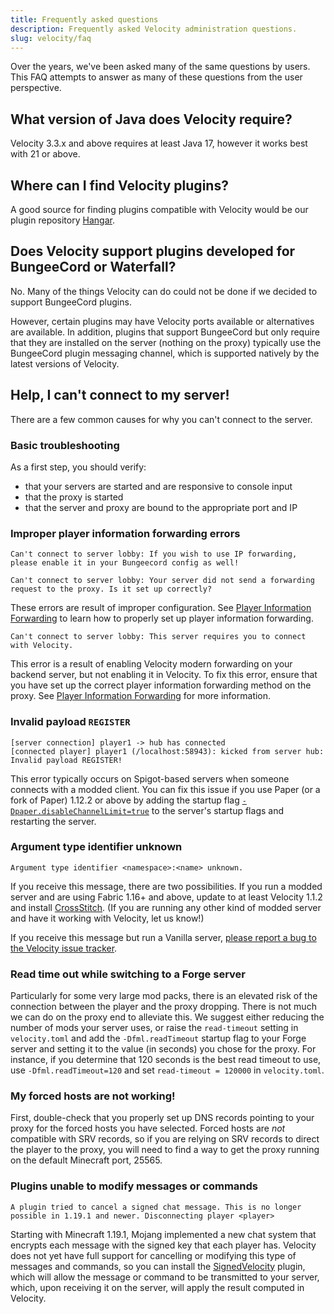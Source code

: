 ```yaml
---
title: Frequently asked questions
description: Frequently asked Velocity administration questions.
slug: velocity/faq
---
```


Over the years, we've been asked many of the same questions by users. This FAQ attempts to answer as
many of these questions from the user perspective.

## What version of Java does Velocity require?

Velocity 3.3.x and above requires at least Java 17, however it works best with 21 or above.

## Where can I find Velocity plugins?

A good source for finding plugins compatible with Velocity would be our plugin repository
[Hangar](https://hangar.papermc.io/?page=0&platform=VELOCITY).

## Does Velocity support plugins developed for BungeeCord or Waterfall?

No. Many of the things Velocity can do could not be done if we decided to support BungeeCord
plugins.

However, certain plugins may have Velocity ports available or alternatives are available. In
addition, plugins that support BungeeCord but only require that they are installed on the server
(nothing on the proxy) typically use the BungeeCord plugin messaging channel, which is supported
natively by the latest versions of Velocity.

## Help, I can't connect to my server!

There are a few common causes for why you can't connect to the server.

### Basic troubleshooting

As a first step, you should verify:

- that your servers are started and are responsive to console input
- that the proxy is started
- that the server and proxy are bound to the appropriate port and IP

### Improper player information forwarding errors

```
Can't connect to server lobby: If you wish to use IP forwarding, please enable it in your Bungeecord config as well!
```

```
Can't connect to server lobby: Your server did not send a forwarding request to the proxy. Is it set up correctly?
```

These errors are result of improper configuration. See
[Player Information Forwarding](/velocity/player-information-forwarding) to learn how to properly set up player information
forwarding.

```
Can't connect to server lobby: This server requires you to connect with Velocity.
```

This error is a result of enabling Velocity modern forwarding on your backend server, but not
enabling it in Velocity. To fix this error, ensure that you have set up the correct player
information forwarding method on the proxy. See [Player Information Forwarding](/velocity/player-information-forwarding) for
more information.

### Invalid payload `REGISTER`

```
[server connection] player1 -> hub has connected
[connected player] player1 (/localhost:58943): kicked from server hub: Invalid payload REGISTER!
```

This error typically occurs on Spigot-based servers when someone connects with a modded client. You
can fix this issue if you use Paper (or a fork of Paper) 1.12.2 or above by adding the startup flag
[`-Dpaper.disableChannelLimit=true`](/paper/reference/system-properties#paperdisablechannellimit)
to the server's startup flags and restarting the server.

### Argument type identifier unknown

```
Argument type identifier <namespace>:<name> unknown.
```

If you receive this message, there are two possibilities. If you run a modded server and are using
Fabric 1.16+ and above, update to at least Velocity 1.1.2 and install
[CrossStitch](https://www.curseforge.com/minecraft/mc-mods/crossstitch). (If you are running any
other kind of modded server and have it working with Velocity, let us know!)

If you receive this message but run a Vanilla server,
[please report a bug to the Velocity issue tracker](https://github.com/PaperMC/Velocity/issues/new).

### Read time out while switching to a Forge server

Particularly for some very large mod packs, there is an elevated risk of the connection between the
player and the proxy dropping. There is not much we can do on the proxy end to alleviate this. We
suggest either reducing the number of mods your server uses, or raise the `read-timeout` setting in
`velocity.toml` and add the `-Dfml.readTimeout` startup flag to your Forge server and setting it to
the value (in seconds) you chose for the proxy. For instance, if you determine that 120 seconds is
the best read timeout to use, use `-Dfml.readTimeout=120` and set `read-timeout = 120000` in
`velocity.toml`.

### My forced hosts are not working!

First, double-check that you properly set up DNS records pointing to your proxy for the forced hosts
you have selected. Forced hosts are _not_ compatible with SRV records, so if you are relying on SRV
records to direct the player to the proxy, you will need to find a way to get the proxy running on
the default Minecraft port, 25565.

### Plugins unable to modify messages or commands

```
A plugin tried to cancel a signed chat message. This is no longer possible in 1.19.1 and newer. Disconnecting player <player>
```

Starting with Minecraft 1.19.1, Mojang implemented a new chat system that encrypts each message with
the signed key that each player has. Velocity does not yet have full support for cancelling or modifying
this type of messages and commands, so you can install the [SignedVelocity](https://hangar.papermc.io/4drian3d/SignedVelocity) plugin,
which will allow the message or command to be transmitted to your server, which, upon receiving it on the server,
will apply the result computed in Velocity.
